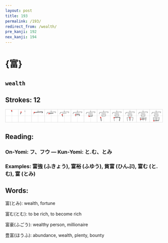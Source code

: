```yaml
---
layout: post
title: 193
permalink: /193/
redirect_from: /wealth/
pre_kanji: 192
nex_kanji: 194
---
```


# {富}

## `wealth`

## Strokes: 12

<div class="stroke"><img src="../images/E5AF8C.png" /></div>

## Reading:

### On-Yomi: フ、フウ &mdash; Kun-Yomi: と.む、とみ

### Examples: 富強 (ふきょう), 富裕 (ふゆう), 貧富 (ひんぷ), 富む (と.む), 富 (とみ)

## Words:

富(とみ): wealth, fortune

富む(とむ): to be rich, to become rich

富豪(ふごう): wealthy person, millionaire

豊富(ほうふ): abundance, wealth, plenty, bounty
